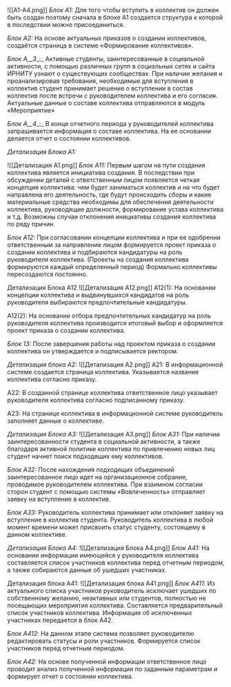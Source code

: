 ![[А1-А4.png]]
_Блок А1:_
Для того чтобы вступить в коллектив он должен быть создан поэтому сначала в блоке А1 создается структура к которой в последствии можно присоединиться.

_Блок А2:_
На основе актуальных приказов о создании коллективов, создаётся страница в системе «Формирование коллективов».

_Блок А__3__:_
Активные студенты, заинтересованные в социальной активности, с помощью различных групп в социальных сетях и сайта ИРНИТУ узнают о существующих сообществах. При наличии желания и проанализировав требования, необходимые для вступления в коллектив студент принимает решение о вступлении в состав коллектив после встречи с руководителем коллектива и его согласия.
Актуальные данные о составе коллектива отправляются в модуль «Мероприятие»

_Блок А__4__:_
В конце отчетного периода у руководителей коллектива запрашивается информация о составе коллектива. На ее основании делается отчет о состоянии коллективов.

_Детализация Блока А1:_

![[Детализация А1.png]]
_Блок А11:_
Первым шагом на пути создания коллектива является инициатива создания. В последствии при обсуждении деталей с ответственным лицом появляется четкая концепция коллектива: чем будет заниматься коллектив и на что будет направлена его деятельность, где будут происходить сборы и какие материальные средства необходимы для обеспечения деятельности коллектива, руководящие должности, формирование устава коллектива и т.д.
Возможны случаи отклонения инициативы создания коллектива по ряду причин.

_Блок А12:_
При согласовании концепции коллектива и при ее одобрении ответственным за направление лицом формируется проект приказа о создании коллектива и подбираются кандидатуры на роль руководителя коллектива. (Проекты на создания коллектива формируются каждый определенный период) Формально коллективы пересоздаются постоянно.

Детализация Блока А12
![[Детализация А12.png]]
А12(1):
На основании концепции коллектива и выдвинувшихся кандидатов на роль руководителя выбираются предпочтительные кандидатуры.

А12(2):
На основании отбора предпочтительных кандидатур на роль руководителя коллектива производится итоговый выбор и оформляется проект приказа о создании коллектива.

_Блок 13:_
После завершения работы над проектом приказа о создании коллектива он утверждается и подписывается ректором.

_Детализация блока А2:_
![[Детализация А2.png]]
А21:
В информационной системе создается страница коллектива. Указывается название коллектива согласно приказу.

А22:
В созданной странице коллектива ответственное лицо указывает руководителя коллектива согласно подписанному приказу.

А23:
На странице коллектива в информационной системе руководитель заполняет данные о коллективе.

_Детализация Блока А3:_
![[Детализация А3.png]]
_Блок А31:_
При наличии заинтересованности студента в социальной активности, а также благодаря активной политике коллектива по привлечению новых лиц студент начнет поиск подходящих ему коллективов.

_Блок А32:_
После нахождения подходящих объединений заинтересованное лицо идет на организационное собрание, проводимое руководителем коллектива. При взаимном согласии сторон студент с помощью системы «Вовлеченность» отправляет заявку на вступление в коллектив.

_Блок А33:_
Руководитель коллектива принимает или отклоняет заявку на вступление в коллектив студента. Руководитель коллектива в любой момент времени может присвоить статус студенту, состоящему в данном коллективе.

_Детализация Блока А4:_
![[Детализация Блока А4.png]]
_Блок А41:_
На основании информации имеющейся у руководителя коллектива составляется список участников коллектива перед отчетным периодом, а также собираются данные об ушедших участниках.

Детализация блока А41:
![[Детализация блока А41.png]]
_Блок А411_:
Из актуального списка участников руководитель исключает ушедших по собственному желанию, неактивных или студентов, полностью не посещающих мероприятия коллектива. Составляется предварительный список участников коллектива.
Информация об исключенных участниках передается в блок А42.

_Блок А412_:
На данном этапе система позволяет руководителю редактировать статусы и роли участников. Формируется список участников перед отчетным периодом.

_Блок А42:_
На основе полученной информации ответственное лицо проводит анализ полученной информации по заданным параметрам и формирует отчет о состоянии коллектива.